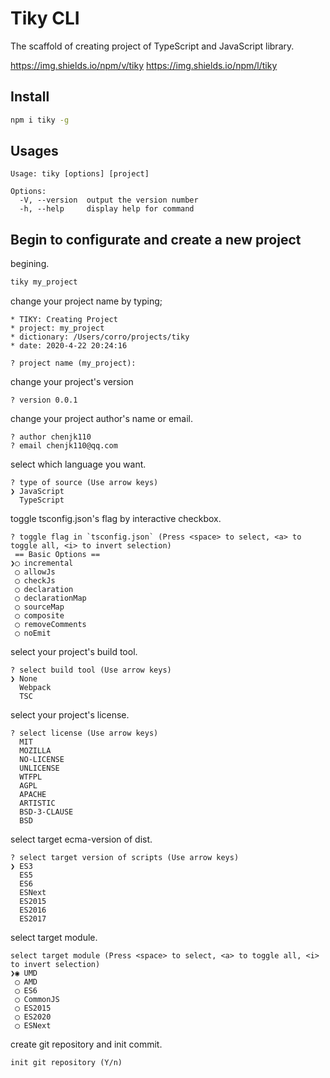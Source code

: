 # Tiky CLI
The scaffold of creating project of TypeScript and JavaScript library.

https://img.shields.io/npm/v/tiky
https://img.shields.io/npm/l/tiky

## Install

```bash
npm i tiky -g
```

## Usages
```
Usage: tiky [options] [project]

Options:
  -V, --version  output the version number
  -h, --help     display help for command
```

## Begin to configurate and create a new project 

begining.

```bash
tiky my_project
```

change your project name by typing;
```
* TIKY: Creating Project
* project: my_project
* dictionary: /Users/corro/projects/tiky
* date: 2020-4-22 20:24:16

? project name (my_project): 
```

change your project's version
```
? version 0.0.1
```

change your project author's name or email.
```
? author chenjk110
? email chenjk110@qq.com
```

select which language you want.
```
? type of source (Use arrow keys)
❯ JavaScript 
  TypeScript 
```

toggle tsconfig.json's flag by interactive checkbox.
```
? toggle flag in `tsconfig.json` (Press <space> to select, <a> to toggle all, <i> to invert selection)
 == Basic Options ==
❯◯ incremental
 ◯ allowJs
 ◯ checkJs
 ◯ declaration
 ◯ declarationMap
 ◯ sourceMap
 ◯ composite
 ◯ removeComments
 ◯ noEmit
```

select your project's build tool.
```
? select build tool (Use arrow keys)
❯ None 
  Webpack 
  TSC 
```

select your project's license.
```
? select license (Use arrow keys)
  MIT 
  MOZILLA 
  NO-LICENSE 
  UNLICENSE 
  WTFPL 
  AGPL 
  APACHE 
  ARTISTIC 
  BSD-3-CLAUSE 
  BSD 
```

select target ecma-version of dist.
```
? select target version of scripts (Use arrow keys)
❯ ES3 
  ES5 
  ES6 
  ESNext 
  ES2015 
  ES2016 
  ES2017 
```


select target module.
```
select target module (Press <space> to select, <a> to toggle all, <i> to invert selection)
❯◉ UMD
 ◯ AMD
 ◯ ES6
 ◯ CommonJS
 ◯ ES2015
 ◯ ES2020
 ◯ ESNext
```

create git repository and init commit.
```
init git repository (Y/n) 
```